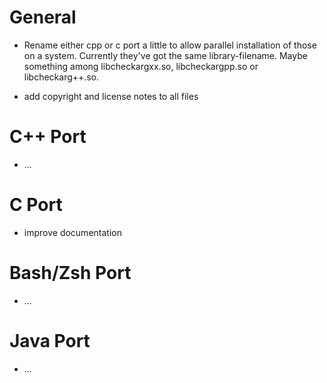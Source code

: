 General
=======
- Rename either cpp or c port a little to allow parallel installation
  of those on a system. Currently they've got the same library-filename.
  Maybe something among libcheckargxx.so, libcheckargpp.so or libcheckarg++.so.

- add copyright and license notes to all files

C++ Port
========
- ...

C Port
======
- improve documentation

Bash/Zsh Port
=============
- ...

Java Port
=========
- ...
